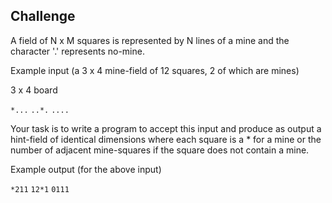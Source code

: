 ## Challenge

A field of N x M squares is represented by N lines of a mine and the character '.' represents no-mine.

Example input (a 3 x 4 mine-field of 12 squares, 2 of which are mines)

3 x 4 board

`*...`
`..*.`
`....`

Your task is to write a program to accept this input and
produce as output a hint-field of identical dimensions
where each square is a * for a mine or the number of
adjacent mine-squares if the square does not contain a mine.

Example output (for the above input)

`*211`
`12*1`
`0111`
